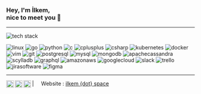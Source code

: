 ### Hey, I'm İlkem, <br /> nice to meet you 👋

----
![tech stack](https://img.shields.io/static/v1?label=&message=tech+stack:&color=111&style=for-the-badge)

![linux](https://img.shields.io/static/v1?logo=linux&label=&message=linux&color=111&logoColor=AAA&style=flat-square)
![go](https://img.shields.io/static/v1?logo=go&label=&message=golang&color=111&logoColor=AAA&style=flat-square)
![python](https://img.shields.io/static/v1?logo=python&label=&message=python&color=111&logoColor=AAA&style=flat-square&link=)
![c](https://img.shields.io/static/v1?logo=c&label=&message=c&color=111&logoColor=AAA&style=flat-square)
![cplusplus](https://img.shields.io/static/v1?logo=cplusplus&label=&message=c+plus+plus&color=111&logoColor=AAA&style=flat-square)
![csharp](https://img.shields.io/static/v1?logo=csharp&label=&message=c+sharp&color=111&logoColor=AAA&style=flat-square)
![kubernetes](https://img.shields.io/static/v1?logo=kubernetes&label=&message=kubernetes&color=111&logoColor=AAA&style=flat-square)
![docker](https://img.shields.io/static/v1?logo=docker&label=&message=docker&color=111&logoColor=AAA&style=flat-square)
![vim](https://img.shields.io/static/v1?logo=vim&label=&message=vim&color=111&logoColor=AAA&style=flat-square)
![git](https://img.shields.io/static/v1?logo=git&label=&message=git&color=111&logoColor=AAA&style=flat-square)
![postgresql](https://img.shields.io/static/v1?logo=postgresql&label=&message=postgresql&color=111&logoColor=AAA&style=flat-square)
![mysql](https://img.shields.io/static/v1?logo=mysql&label=&message=mysql&color=111&logoColor=AAA&style=flat-square)
![mongodb](https://img.shields.io/static/v1?logo=mongodb&label=&message=mongodb&color=111&logoColor=AAA&style=flat-square)
![apachecassandra](https://img.shields.io/static/v1?logo=apachecassandra&label=&message=cassandra&color=111&logoColor=AAA&style=flat-square)
![scylladb](https://img.shields.io/static/v1?logo=scylladb&label=&message=scylladb&color=111&logoColor=AAA&style=flat-square)
![graphql](https://img.shields.io/static/v1?logo=graphql&label=&message=graphql&color=111&logoColor=AAA&style=flat-square)
![amazonaws](https://img.shields.io/static/v1?logo=amazonaws&label=&message=aws&color=111&logoColor=AAA&style=flat-square)
![googlecloud](https://img.shields.io/static/v1?logo=googlecloud&label=&message=googlecloud&color=111&logoColor=AAA&style=flat-square)
![slack](https://img.shields.io/static/v1?logo=slack&label=&message=slack&color=111&logoColor=AAA&style=flat-square)
![trello](https://img.shields.io/static/v1?logo=trello&label=&message=trello&color=111&logoColor=AAA&style=flat-square)
![jirasoftware](https://img.shields.io/static/v1?logo=jirasoftware&label=&message=jira&logoColor=AAA&color=111&style=flat-square)
![figma](https://img.shields.io/static/v1?logo=figma&label=&message=figma&color=111&logoColor=AAA&style=flat-square)

----

<a href="https://twitter.com/ilkemburdur">
  <img align="left" alt="ilkem's Twitter" width="20px" src="https://simpleicons.now.sh/x/AAA" />
</a>
<a href="https://www.instagram.com/halfbloodsloth/">
  <img align="left" alt="ilkem's Instagram" width="20px" src="https://simpleicons.now.sh/instagram/AAA" />
</a>
<a href="https://linkedin.com/in/ilkemburdur">
  <img align="left" alt="ilkem's LinkedIn" width="20px" src="https://simpleicons.now.sh/linkedin/AAA" />
</a>
| &nbsp;&nbsp;&nbsp; Website : <a href="https://ilkem.space">ilkem {dot} space</a> &nbsp;&nbsp;&nbsp;
